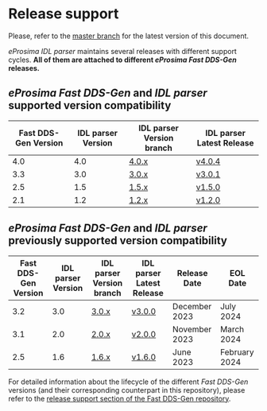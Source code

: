 # Release support

Please, refer to the [master branch](https://github.com/eProsima/IDL-Parser/blob/master/RELEASE_SUPPORT.md) for the latest version of this document.

*eProsima IDL parser* maintains several releases with different support cycles.
**All of them are attached to different *eProsima Fast DDS-Gen* releases.**

## *eProsima Fast DDS-Gen* and *IDL parser* supported version compatibility

|Fast DDS-Gen Version|IDL parser Version|IDL parser Version branch|IDL parser Latest Release|
|--------------------|------------------|-------------------------|-------------------------|
|4.0|4.0|[4.0.x](https://github.com/eProsima/IDL-Parser/tree/4.0.x)|[v4.0.4](https://github.com/eProsima/IDL-Parser/releases/tag/v4.0.4)|
|3.3|3.0|[3.0.x](https://github.com/eProsima/IDL-Parser/tree/3.0.x)|[v3.0.1](https://github.com/eProsima/IDL-Parser/releases/tag/v3.0.1)|
|2.5|1.5|[1.5.x](https://github.com/eProsima/IDL-Parser/tree/1.5.x)|[v1.5.0](https://github.com/eProsima/IDL-Parser/releases/tag/v1.5.0)|
|2.1|1.2|[1.2.x](https://github.com/eProsima/IDL-Parser/tree/1.2.x)|[v1.2.0](https://github.com/eProsima/IDL-Parser/releases/tag/v1.2.0)|

## *eProsima Fast DDS-Gen* and *IDL parser* previously supported version compatibility

|Fast DDS-Gen Version|IDL parser Version|IDL parser Version branch|IDL parser Latest Release|Release Date|EOL Date|
|--------------------|------------------|-------------------------|-------------------------|------------|--------|
|3.2|3.0|[3.0.x](https://github.com/eProsima/IDL-Parser/tree/3.0.x)|[v3.0.0](https://github.com/eProsima/IDL-Parser/releases/tag/v3.0.0)|December 2023|July 2024|
|3.1|2.0|[2.0.x](https://github.com/eProsima/IDL-Parser/tree/2.0.x)|[v2.0.0](https://github.com/eProsima/IDL-Parser/releases/tag/v2.0.0)|November 2023|March 2024|
|2.5|1.6|[1.6.x](https://github.com/eProsima/IDL-Parser/tree/1.6.x)|[v1.6.0](https://github.com/eProsima/IDL-Parser/releases/tag/v1.6.0)|June 2023|February 2024|

For detailed information about the lifecycle of the different *Fast DDS-Gen* versions (and their corresponding counterpart in this repository), please refer to the [release support section of the Fast DDS-Gen repository](https://github.com/eProsima/Fast-DDS-Gen/blob/master/RELEASE_SUPPORT.md).
